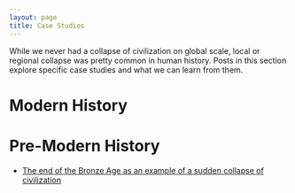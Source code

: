 ```yaml
---
layout: page
title: Case Studies
---
```


While we never had a collapse of civilization on global scale, local or regional collapse was pretty common in human history. Posts in this section explore specific case studies and what we can learn from them. 

# Modern History

# Pre-Modern History
* [The end of the Bronze Age as an example of a sudden collapse of civilization](https://florianjehn.github.io/Societal_Collapse/2020-10-28-bronze_age/)
